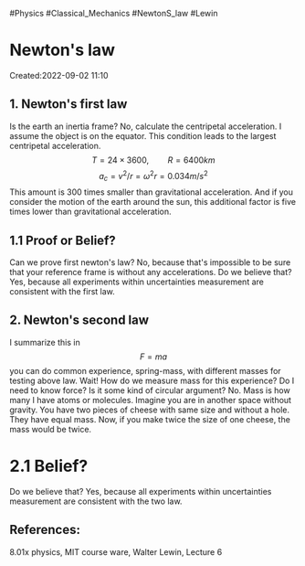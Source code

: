 
#Physics
#Classical_Mechanics
#NewtonS_law
#Lewin


# Newton's law
Created:2022-09-02 11:10
## 1. Newton's first law
Is the earth an inertia frame? No, calculate the centripetal acceleration. I assume the object is on the equator. This condition leads to the largest centripetal acceleration.
$$T = 24 \times 3600,\quad \quad R= 6400 km$$
$$a_{c}= v^{2}/r=\omega ^{2} r = 0.034 m/s^{2}$$
This amount is 300 times smaller than gravitational acceleration. And if you consider the motion of the earth around the sun, this additional factor is five times lower than gravitational acceleration.

## 1.1 Proof or Belief?
Can we prove first newton's law? No, because that's impossible to be sure that your reference frame is without any accelerations.
Do we believe that? Yes, because all experiments within uncertainties measurement are consistent with the first law.
## 2. Newton's second law
I summarize this in
$$F = ma$$
you can do common experience, spring-mass, with different masses for testing above law. Wait! How do we measure mass for this experience? Do I need to know force? Is it some kind of circular argument? No.
Mass is how many I have atoms or molecules. Imagine you are in another space without gravity. You have two pieces of cheese with same size and without a hole. They have equal mass. Now, if you make twice the size of one cheese, the mass would be twice.

# 2.1 Belief?
Do we believe that? Yes, because all experiments within uncertainties measurement are consistent with the two law.

## References:
8.01x physics, MIT course ware, Walter Lewin, Lecture 6

